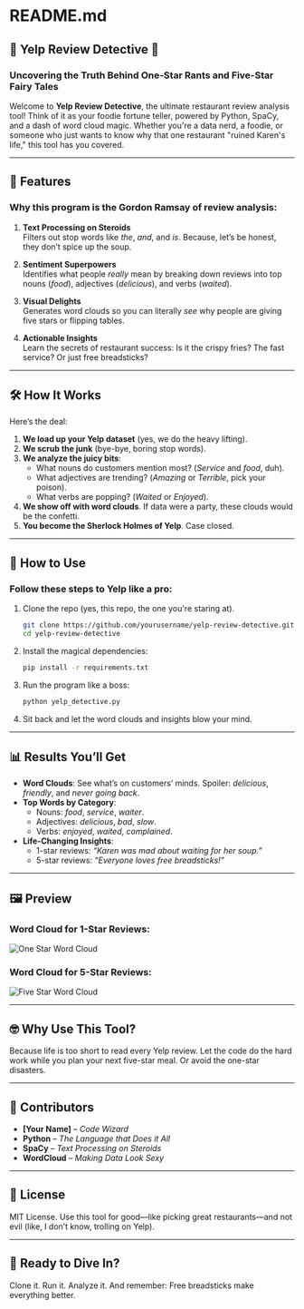 # README.md

## 🍔 **Yelp Review Detective** 🍕  
### Uncovering the Truth Behind One-Star Rants and Five-Star Fairy Tales  

Welcome to **Yelp Review Detective**, the ultimate restaurant review analysis tool! Think of it as your foodie fortune teller, powered by Python, SpaCy, and a dash of word cloud magic. Whether you're a data nerd, a foodie, or someone who just wants to know why that one restaurant "ruined Karen's life," this tool has you covered.  

---

## 🚀 **Features**
### Why this program is the Gordon Ramsay of review analysis:
1. **Text Processing on Steroids**  
   Filters out stop words like *the*, *and*, and *is*. Because, let’s be honest, they don’t spice up the soup.
   
2. **Sentiment Superpowers**  
   Identifies what people *really* mean by breaking down reviews into top nouns (*food*), adjectives (*delicious*), and verbs (*waited*).

3. **Visual Delights**  
   Generates word clouds so you can literally *see* why people are giving five stars or flipping tables.

4. **Actionable Insights**  
   Learn the secrets of restaurant success: Is it the crispy fries? The fast service? Or just free breadsticks?  

---

## 🛠️ **How It Works**
Here’s the deal:
1. **We load up your Yelp dataset** (yes, we do the heavy lifting).  
2. **We scrub the junk** (bye-bye, boring stop words).  
3. **We analyze the juicy bits**:
   - What nouns do customers mention most? (*Service* and *food*, duh).  
   - What adjectives are trending? (*Amazing* or *Terrible*, pick your poison).  
   - What verbs are popping? (*Waited* or *Enjoyed*).  
4. **We show off with word clouds**. If data were a party, these clouds would be the confetti.  
5. **You become the Sherlock Holmes of Yelp**. Case closed.  

---

## 🎩 **How to Use**
### Follow these steps to Yelp like a pro:  

1. Clone the repo (yes, this repo, the one you're staring at).  
   ```bash
   git clone https://github.com/yourusername/yelp-review-detective.git
   cd yelp-review-detective
   ```
2. Install the magical dependencies:  
   ```bash
   pip install -r requirements.txt
   ```
3. Run the program like a boss:  
   ```bash
   python yelp_detective.py
   ```
4. Sit back and let the word clouds and insights blow your mind.  

---

## 📊 **Results You’ll Get**
- **Word Clouds**: See what’s on customers’ minds. Spoiler: *delicious*, *friendly*, and *never going back*.  
- **Top Words by Category**:
  - Nouns: *food*, *service*, *waiter*.  
  - Adjectives: *delicious*, *bad*, *slow*.  
  - Verbs: *enjoyed*, *waited*, *complained*.  
- **Life-Changing Insights**:  
   - 1-star reviews: *“Karen was mad about waiting for her soup.”*  
   - 5-star reviews: *“Everyone loves free breadsticks!”*  

---

## 🖼️ **Preview**  

### Word Cloud for 1-Star Reviews:  
![One Star Word Cloud](https://via.placeholder.com/800x400?text=1-Star+Word+Cloud)  

### Word Cloud for 5-Star Reviews:  
![Five Star Word Cloud](https://via.placeholder.com/800x400?text=5-Star+Word+Cloud)  

---

## 🤓 **Why Use This Tool?**
Because life is too short to read every Yelp review. Let the code do the hard work while you plan your next five-star meal. Or avoid the one-star disasters.

---

## 🥳 **Contributors**
- **[Your Name]** – *Code Wizard*  
- **Python** – *The Language that Does it All*  
- **SpaCy** – *Text Processing on Steroids*  
- **WordCloud** – *Making Data Look Sexy*  

---

## 📄 **License**
MIT License. Use this tool for good—like picking great restaurants—and not evil (like, I don’t know, trolling on Yelp).

---

## 🍴 **Ready to Dive In?**
Clone it. Run it. Analyze it. And remember: Free breadsticks make everything better.  

